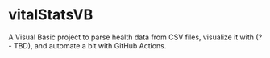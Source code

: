 # vitalStatsVB

A Visual Basic project to parse health data from CSV files, visualize it with (? - TBD), and automate a bit with GitHub Actions.

<!--
HEALTHDATA:
[
  {
    "donation_date": "2025-03-03T00:00:00",
    "donation_type": "plasma",
    "weight_kg": 84.6,
    "amount_donated_ml": 857,
    "pulse": 74,
    "temperature": 36.1,
    "hemoglobin": 15.3
  }
]
-->